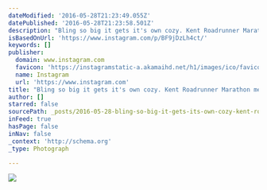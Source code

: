 ```yaml
---
dateModified: '2016-05-28T21:23:49.055Z'
datePublished: '2016-05-28T21:23:58.501Z'
description: "Bling so big it gets it's own cozy. Kent Roadrunner Marathon medal and Buff. #racebling"
isBasedOnUrl: 'https://www.instagram.com/p/BF9jDzLh4ct/'
keywords: []
publisher:
  domain: www.instagram.com
  favicon: 'https://instagramstatic-a.akamaihd.net/h1/images/ico/favicon.ico/dfa85bb1fd63.ico'
  name: Instagram
  url: 'https://www.instagram.com'
title: "Bling so big it gets it's own cozy. Kent Roadrunner Marathon medal and Buff. "
author: []
starred: false
sourcePath: _posts/2016-05-28-bling-so-big-it-gets-its-own-cozy-kent-roadrunner-marathon.md
inFeed: true
hasPage: false
inNav: false
_context: 'http://schema.org'
_type: Photograph

---
```

![](https://s3-us-west-2.amazonaws.com/the-grid-img/p/735158dcd28eef0bf6fc639a2a77ae5a12f8a485.jpg)
